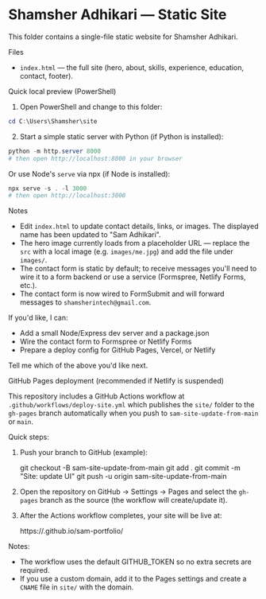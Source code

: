 # Shamsher Adhikari — Static Site

This folder contains a single-file static website for Shamsher Adhikari.

Files
- `index.html` — the full site (hero, about, skills, experience, education, contact, footer).

Quick local preview (PowerShell)

1. Open PowerShell and change to this folder:

```powershell
cd C:\Users\Shamsher\site
```

2. Start a simple static server with Python (if Python is installed):

```powershell
python -m http.server 8000
# then open http://localhost:8000 in your browser
```

Or use Node's `serve` via npx (if Node is installed):

```powershell
npx serve -s . -l 3000
# then open http://localhost:3000
```

Notes
- Edit `index.html` to update contact details, links, or images. The displayed name has been updated to "Sam Adhikari".
- The hero image currently loads from a placeholder URL — replace the `src` with a local image (e.g. `images/me.jpg`) and add the file under `images/`.
- The contact form is static by default; to receive messages you'll need to wire it to a form backend or use a service (Formspree, Netlify Forms, etc.).
 - The contact form is now wired to FormSubmit and will forward messages to `shamsherintech@gmail.com`.

If you'd like, I can:
- Add a small Node/Express dev server and a package.json
- Wire the contact form to Formspree or Netlify Forms
- Prepare a deploy config for GitHub Pages, Vercel, or Netlify

Tell me which of the above you'd like next.

GitHub Pages deployment (recommended if Netlify is suspended)

This repository includes a GitHub Actions workflow at `.github/workflows/deploy-site.yml` which publishes the `site/` folder to the `gh-pages` branch automatically when you push to `sam-site-update-from-main` or `main`.

Quick steps:

1. Push your branch to GitHub (example):

	git checkout -B sam-site-update-from-main
	git add .
	git commit -m "Site: update UI"
	git push -u origin sam-site-update-from-main

2. Open the repository on GitHub → Settings → Pages and select the `gh-pages` branch as the source (the workflow will create/update it).

3. After the Actions workflow completes, your site will be live at:

	https://<your-github-username>.github.io/sam-portfolio/

Notes:
- The workflow uses the default GITHUB_TOKEN so no extra secrets are required.
- If you use a custom domain, add it to the Pages settings and create a `CNAME` file in `site/` with the domain.
